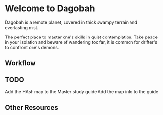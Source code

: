 # Welcome to Dagobah

Dagobah is a remote planet, covered in thick swampy terrain and everlasting mist.

The perfect place to master one's skills in quiet contemplation. Take peace in your isolation and beware of wandering too far, it is common for drifter's to confront one's demons.

## Workflow

## TODO
Add the HAsh map to the Master study guide
Add the map info to the guide

## Other Resources